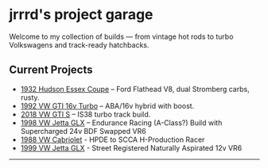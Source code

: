 # jrrrd's project garage

Welcome to my collection of builds — from vintage hot rods to turbo Volkswagens and track-ready hatchbacks.

## Current Projects
- [1932 Hudson Essex Coupe](cars/hudson-essex.md) – Ford Flathead V8, dual Stromberg carbs, rusty.
- [1992 VW GTI 16v Turbo](cars/mk2-16vt.md) – ABA/16v hybrid with boost.
- [2018 VW GTI S](cars/mk7-5-gti.md) – IS38 turbo track build.
- [1998 VW Jetta GLX](cars/98-vr6-jetta.md) – Endurance Racing (A-Class?) Build with Supercharged 24v BDF Swapped VR6
- [1988 VW Cabriolet](cars/mk1-cabriolet.md) - HPDE to SCCA H-Production Racer
- [1999 VW Jetta GLX](cars/99-vr6-jetta.md) - Street Registered Naturally Aspirated 12v VR6

---
